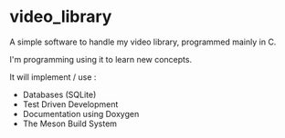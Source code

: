 video_library
=============

A simple software to handle my video library, programmed mainly in C.

I'm programming using it to learn new concepts.

It will implement / use :
* Databases (SQLite)
* Test Driven Development
* Documentation using Doxygen
* The Meson Build System
